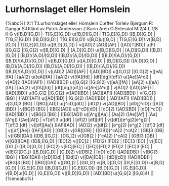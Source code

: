 # Lurhornslaget eller Homslein

{%abc%}
X:1
T:Lurhornslaget eller Homslein
C:efter Torleiv Bjørgum
R: Gangar
S:Utlärd av Patrik Andersson
Z:Karin Arén
O:Setesdal
M:2/4
L:1/8
K:G
v([B,D][G,D] |: T[G,E][G,D]) u([B,D][G,D] | T[G,E][G,D]) ([B,D][G,D] | T[G,E][G,D]) ([B,D][G,D] |
T[G,E][G,D]) v[B,D]u([G,D] | T[G,E][G,D]) v([B,D][G,D] | T[G,E][G,D]) u([B,D][G,D]) | v([AD]2 [AD])[AF] | ([AD]T[BD]) u{F}([G,G]2 |[G,G]2) v([B,D][G,D] :| 
[A,D][G,D]) u([B,D][G,D] | [A,D][G,D]) ([B,D][G,D] | [B,D]/[A,D]/[G,D]) ([B,D]/[A,D]/[G,D]) | ([B,D]/[A,D]/[G,D]) ([B,D]/[A,D]/[G,D]) | 
v([B,D][G,D]) u([A,D][G,D] | [B,D][G,D]) ([A,D][G,D] | [B,D]/[A,D]/[G,D]) ([B,D]/[A,D]/[G,D]) | ([B,D]/[A,D]/[G,D]) ([B,D]/[A,D]/[G,D]) |
v([AD]2 [AD])[AF] | ([AD][BD]) u([G,G]2 |[G,G]2) v([eA][fA] | [aA]2) u([eA][fA] | [aA]2) v([fA][fd] | [df][dg]/[df]/) u([Ae][A^c]) |
v[AD]2 ([AD][AF]) | ([AD][BD]) u([G,G]2 |[G,G]2) v([eA][fA] | [aA]2) u([eA][fA] | [aA]2) v([fA][fd] | [df][dg]/[df]/) u([Ae][A^c]) |
v[AD]2 ([AD][AF]) | ([AD][BD]) u([G,G]2 |[G,G]2) v([AD][BD] | [AD][AF]) ([AD][BD]) | v[G,G]3 [BG] |  ([AD][AF]) u([AD][BD] |
[G,G]2) ([AD][BD] | [AD][AF]) ([AD][BD]) | v[G,G]3 [BG] | ([BG][AD]) u([^cD][dD] | [dD]2) v([AD][BD] | [dD][^cD]) ([AD][BD]) |
v[BG]3 [BG] | ([BG][AD]) u([^cD][dD] | [dD]2) ([AD][BD] | [dD][^cD]) ([AD][BD]) |
v[BG]3 [BG] | ([BG][AD]) u([A^g][Aa] | [Aa]2) ([Ae][Af] | [Aa][A^g]) ([Ae][Af]) | vT[df]3 u([df] |
[df]2) [df][df] | v{[df]}[e^g]2[e^g]2 | T[df]3 [df] | v([df][Ae]) ([AF][AD] | [AD]2) v([df]2 | 
[e^g]2) [e^g]2 | [df]3 [df] | v([df][Ae]) ([AF][AD] |  [GB]2) v[GB][GB] | {[GB]}[^cA]2 [^cA]2 | [GB]3 [GB] | v([GB][DA]) ([DB,][G,D] | 
[DG,]2) v([GB]2 | [^cA]2) [^cA]2 | [GB]3 [GB] | v([GB][DA]) ([DB,][G,D] | [EC]2) v([EC]2 | [FD]2) [FD]2 | [EC]3 [EC] |
v([EC][DG,]) ([B,D][G,D] | [EC]2) v[EC][EC] | {[EC]}[FD]2 [FD]2 | [EC]3 [EC] | v([EC][DG,]) ([B,D][G,D] | [G,D]2) v([DB]2 |
[dD][cD]) ([AD][DB]) | v[BG]3 [BG] | ([BG][DA]) ([cD][Dd] | [Dd]2) v([DA][DB] | [dD][cD]) ([AD][DB]) | v[BG]3 [BG] |
([BG][DA]) u([GG,]2 | [GG,]2) v([B,D][G,D] |[G,E][G,D]) u([B,D][G,D] | [G,E][G,D]) ([B,D][G,D] | [G,E][G,D]) ([B,D][G,D] |
[G,E][G,D]) v[B,D]u([G,D] | [G,E][G,D]) v([B,D][G,D]) | [AD][BD] u([G,G]2 |[G,G]4) |]
{%endabc%}

